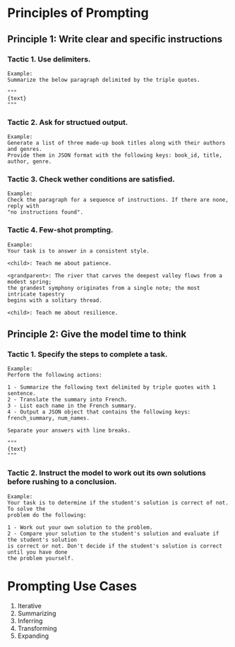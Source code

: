 # Principles of Prompting

## Principle 1: Write clear and specific instructions

### Tactic 1. Use delimiters.
```
Example: 
Summarize the below paragraph delimited by the triple quotes.

"""
{text}
"""
```

### Tactic 2. Ask for structued output.
```
Example: 
Generate a list of three made-up book titles along with their authors and genres. 
Provide them in JSON format with the following keys: book_id, title, author, genre.
```

### Tactic 3. Check wether conditions are satisfied.
```
Example: 
Check the paragraph for a sequence of instructions. If there are none, reply with 
"no instructions found".
```

### Tactic 4. Few-shot prompting.
```
Example: 
Your task is to answer in a consistent style.

<child>: Teach me about patience.

<grandparent>: The river that carves the deepest valley flows from a modest spring; 
the grandest symphony originates from a single note; the most intricate tapestry 
begins with a solitary thread.

<child>: Teach me about resilience.
```

## Principle 2: Give the model time to think

### Tactic 1. Specify the steps to complete a task.
```
Example:
Perform the following actions:

1 - Summarize the following text delimited by triple quotes with 1 sentence.
2 - Translate the summary into French.
3 - List each name in the French summary.
4 - Output a JSON object that contains the following keys: french_summary, num_names.

Separate your answers with line breaks.

"""
{text}
"""
```

### Tactic 2. Instruct the model to work out its own solutions before rushing to a conclusion.
```
Example:
Your task is to determine if the student's solution is correct of not. To solve the 
problem do the following:

1 - Work out your own solution to the problem.
2 - Compare your solution to the student's solution and evaluate if the student's solution
is correct or not. Don't decide if the student's solution is correct until you have done
the problem yourself.
```

# Prompting Use Cases

1. Iterative
2. Summarizing
3. Inferring
4. Transforming
5. Expanding


